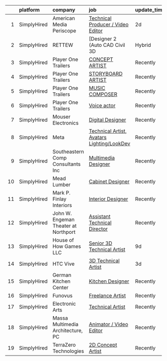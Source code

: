 

|    | platform    | company                              | job                                                                                                                                                                 | update_time   | location                       |
|---:|:------------|:-------------------------------------|:--------------------------------------------------------------------------------------------------------------------------------------------------------------------|:--------------|:-------------------------------|
|  1 | SimplyHired | American Media Periscope             | [Technical Producer / Video Editor](https://www.simplyhired.com/job/FcWmfXvMgrA0Xx4cVqgDr1fPiNa6ZIFDIOSgq3ZY79Mn0Xbk5H0Ehg?q=technical+artist)                      | 2d            | Remote                         |
|  2 | SimplyHired | RETTEW                               | [Designer 2 (Auto CAD Civil 3D |Hybrid | Sign On Bonus)](https://www.simplyhired.com/job/3pek8Sdjv2IQVaGMEn_8cbSmYH0FekHiEaxQk69Jhr48Xk5NY0oGMg?q=technical+artist) | Recently      | Mechanicsburg, PA              |
|  3 | SimplyHired | Player One Trailers                  | [CONCEPT ARTIST](https://www.simplyhired.com/job/NHSymmraphyw8uHdSkV5Et_VVAdt0q4UIaYh_zD91KukT2nlM8P-Uw?q=technical+artist)                                         | Recently      | Bellingham, WA                 |
|  4 | SimplyHired | Player One Trailers                  | [STORYBOARD ARTIST](https://www.simplyhired.com/job/WsM3HESh11erc7gbrwmB9wOuLc4G8EpuzkIDIBZRmQv2tJ5MIdyzZQ?q=technical+artist)                                      | Recently      | Bellingham, WA                 |
|  5 | SimplyHired | Player One Trailers                  | [MUSIC COMPOSER](https://www.simplyhired.com/job/Q15JfoKbrkv-b2B-w2mK05CTMp4EFK54X0BEOiWYbh53jaGHY360RA?q=technical+artist)                                         | Recently      | Bellingham, WA                 |
|  6 | SimplyHired | Player One Trailers                  | [Voice actor](https://www.simplyhired.com/job/spDD-EJ3TjYBjE8eMRZ9eEmKaVlWQD6z3yRQeU5qhxOkgExTKczNWQ?q=technical+artist)                                            | Recently      | Bellingham, WA                 |
|  7 | SimplyHired | Mouser Electronics                   | [Digital Designer](https://www.simplyhired.com/job/3IXYGCxqj8M3q5cpzzr2_uiCduOvG70IyaCCC0dHMT3_ItR2yM9F6A?q=technical+artist)                                       | Recently      | Mansfield, TX                  |
|  8 | SimplyHired | Meta                                 | [Technical Artist, Avatars Lighting/LookDev](https://www.simplyhired.com/job/FBcGE-3Ow0Wag94ViH7CnzNkP_aap9ewDPtD6k90Dr1_1cvUF_5huA?q=technical+artist)             | Recently      | Remote +3 locations            |
|  9 | SimplyHired | Southeastern Comp Consultants Inc    | [Multimedia Designer](https://www.simplyhired.com/job/bVdBfAnYDOIqtPis7CHEhCkxkj8hm5Hm2d7WBI2K83qiLs7qP-SbXA?q=technical+artist)                                    | Recently      | Austin, TX                     |
| 10 | SimplyHired | Mead Lumber                          | [Cabinet Designer](https://www.simplyhired.com/job/FDC5kXVP7k2NtMzXz-anB75MbWASU9wjfyacIf56q67_rQAeSro0dA?q=technical+artist)                                       | Recently      | Manhattan, KS                  |
| 11 | SimplyHired | Mark P. Finlay Interiors             | [Interior Designer](https://www.simplyhired.com/job/ACgOSNiid54dHRncHMCwghe-aS3BcO9vqWd8eYePE-qHsahtdA-t3g?q=technical+artist)                                      | Recently      | Southport, CT                  |
| 12 | SimplyHired | John W. Engeman Theater at Northport | [Assistant Technical Director](https://www.simplyhired.com/job/F4y5vdNYUrxikMnSUcK90rP3Ci9U65A5VH8NyWM_lXJ5gmyatX1GdQ?q=technical+artist)                           | Recently      | Northport, NY                  |
| 13 | SimplyHired | House of How Games LLC               | [Senior 3D Technical Artist](https://www.simplyhired.com/job/WJpN2gvibnCg1qYaw4ZmOgS79n8TdQSPJTYVhgHoXXK9y2VqLPloQw?q=technical+artist)                             | 9d            | Remote                         |
| 14 | SimplyHired | HTC Vive                             | [3D Technical Artist](https://www.simplyhired.com/job/piZOsUVKq9FNAk6o6vjCXh81qYh2KdyV_4rpIR9xgU43P4UR8zMBgA?q=technical+artist)                                    | 3d            | Remote +1 location             |
| 15 | SimplyHired | German Kitchen Center                | [Kitchen Designer](https://www.simplyhired.com/job/AplXh_oiCk0YWM8hHVzjBoRuyRiEXACcibneR3zHBK_1s5xl41Nlyw?q=technical+artist)                                       | Recently      | Westbury, NY                   |
| 16 | SimplyHired | Funovus                              | [Freelance Artist](https://www.simplyhired.com/job/wucjFvZG2JRNmwrYnLbwDVT3_DRVHLxMd8BzmWlUbytgTfm8cythdg?q=technical+artist)                                       | Recently      | Remote                         |
| 17 | SimplyHired | Electronic Arts                      | [Technical Artist](https://www.simplyhired.com/job/sAlZN-g5dj8b0tWB5DOCHRsRgr1-EhVuRjQCjcDwJXbKmTqCsD4aFg?q=technical+artist)                                       | Recently      | Marina del Rey, CA +1 location |
| 18 | SimplyHired | Massa Multimedia Architecture, PC    | [Animator / Video Editor](https://www.simplyhired.com/job/VC7JfJrBMl7HfJjIpxPdwdhkFpHc1DXfvV2kbeov_siYwBgXxV1Sww?q=technical+artist)                                | Recently      | Neptune City, NJ               |
| 19 | SimplyHired | TerraZero Technologies               | [2D Concept Artist](https://www.simplyhired.com/job/kKuEaJxK-EH_5plcVweJTozcwVfx4WBOqAf7eFg_GSw1dhB8dBj2Pw?q=technical+artist)                                      | Recently      | Los Angeles, CA                |